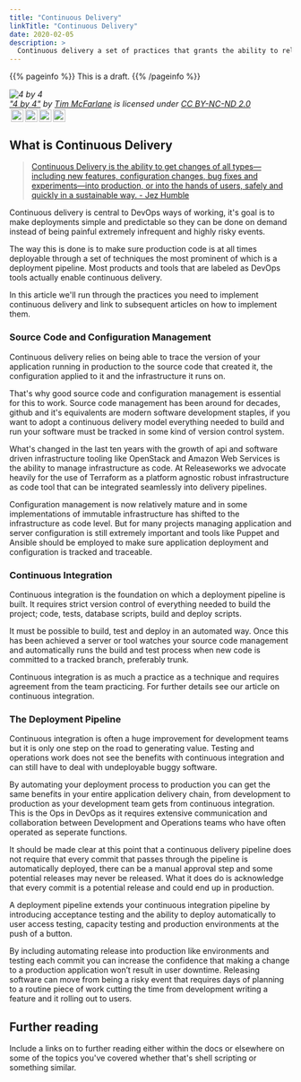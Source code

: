 ```yaml
---
title: "Continuous Delivery"
linkTitle: "Continuous Delivery"
date: 2020-02-05
description: >
  Continuous delivery a set of practices that grants the ability to release software reliably and repeatedly.
---
```

{{% pageinfo %}}
This is a draft. 
{{% /pageinfo %}}

<p style="font-size: 0.9rem;font-style: italic;"><img style="display: block;" src="https://farm1.staticflickr.com/33/377155179_ed4c846ec5.jpg" alt="4 by 4"><a href="https://www.flickr.com/photos/87724782@N00/377155179">"4 by 4"</a><span> by <a href="https://www.flickr.com/photos/87724782@N00">Tim McFarlane</a></span> is licensed under <a href="https://creativecommons.org/licenses/by-nc-nd/2.0/?ref=ccsearch&atype=html" style="margin-right: 5px;">CC BY-NC-ND 2.0</a><a href="https://creativecommons.org/licenses/by-nc-nd/2.0/?ref=ccsearch&atype=html" target="_blank" rel="noopener noreferrer" style="display: inline-block;white-space: none;margin-top: 2px;margin-left: 3px;height: 22px !important;"><img style="height: inherit;margin-right: 3px;display: inline-block;" src="https://search.creativecommons.org/static/img/cc_icon.svg" /><img style="height: inherit;margin-right: 3px;display: inline-block;" src="https://search.creativecommons.org/static/img/cc-by_icon.svg" /><img style="height: inherit;margin-right: 3px;display: inline-block;" src="https://search.creativecommons.org/static/img/cc-nc_icon.svg" /><img style="height: inherit;margin-right: 3px;display: inline-block;" src="https://search.creativecommons.org/static/img/cc-nd_icon.svg" /></a></p>

## What is Continuous Delivery

> [Continuous Delivery is the ability to get changes of all types—including new features, configuration changes, bug fixes and experiments—into production, or into the hands of users, safely and quickly in a sustainable way. - Jez Humble](https://continuousdelivery.com/)

Continuous delivery is central to DevOps ways of working, it's goal is to make deployments simple and predictable so they can be done on demand instead of being painful extremely infrequent and highly risky events.

The way this is done is to make sure production code is at all times deployable through a set of techniques the most prominent of which is a deployment pipeline. Most products and tools that are labeled as DevOps tools actually enable continuous delivery.

In this article we'll run through the practices you need to implement continuous delivery and link to subsequent articles on how to implement them.

### Source Code and Configuration Management 

Continuous delivery relies on being able to trace the version of your application running in production to the source code that created it, the configuration applied to it and the infrastructure it runs on. 

That's why good source code and configuration management is essential for this to work. Source code management has been around for decades, github and it's equivalents are modern software development staples, if you want to adopt a continuous delivery model everything needed to build and run your software must be tracked in some kind of version control system.

What's changed in the last ten years with the growth of api and software driven infrastructure tooling like OpenStack and Amazon Web Services is the ability to manage infrastructure as code. At Releaseworks we advocate heavily for the use of Terraform as a platform agnostic robust infrastructure as code tool that can be integrated seamlessly into delivery pipelines.

Configuration management is now relatively mature and in some implementations of immutable infrastructure has shifted to the infrastructure as code level. But for many projects managing application and server configuration is still extremely important and tools like Puppet and Ansible should be employed to make sure application deployment and configuration is tracked and traceable.

### Continuous Integration

Continuous integration is the foundation on which a deployment pipeline is built. It requires strict version control of everything needed to build the project; code, tests, database scripts, build and deploy scripts.

It must be possible to build, test and deploy in an automated way. Once this has been achieved a server or tool watches your source code management and automatically runs the build and test process when new code is committed to a tracked branch, preferably trunk.

Continuous integration is as much a practice as a technique and requires agreement from the team practicing. For further details see our article on continuous integration.

### The Deployment Pipeline

Continuous integration is often a huge improvement for development teams but it is only one step on the road to generating value. Testing and operations work does not see the benefits with continuous integration and can still have to deal with undeployable buggy software.

By automating your deployment process to production you can get the same benefits in your entire application delivery chain, from development to production as your development team gets from continuous integration. This is the Ops in DevOps as it requires extensive communication and collaboration between Development and Operations teams who have often operated as seperate functions.

It should be made clear at this point that a continuous delivery pipeline does not require that every commit that passes through the pipeline is automatically deployed, there can be a manual approval step and some potential releases may never be released. What it does do is acknowledge that every commit is a potential release and could end up in production.

A deployment pipeline extends your continuous integration pipeline by introducing acceptance testing and the ability to deploy automatically to user access testing, capacity testing and production environments at the push of a button.

By including automating release into production like environments and testing each commit you can increase the confidence that making a change to a production application won’t result in user downtime. Releasing software can move from being a risky event that requires days of planning to a routine piece of work cutting the time from development writing a feature and it rolling out to users.

## Further reading
Include a links on to further reading either within the docs or elsewhere on some of the topics you've covered whether that's shell scripting or something similar.



